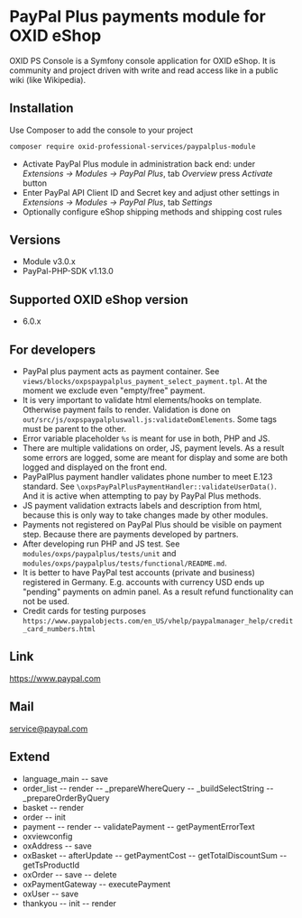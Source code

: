 # PayPal Plus payments module for OXID eShop

OXID PS Console is a Symfony console application for OXID eShop.
It is community and project driven with write and read access like in a public wiki (like Wikipedia).


## Installation
Use Composer to add the console to your project
```bash
composer require oxid-professional-services/paypalplus-module
```

* Activate PayPal Plus module in administration back end: under _Extensions -> Modules -> PayPal Plus_, tab _Overview_ press _Activate_ button
* Enter PayPal API Client ID and Secret key and adjust other settings in _Extensions -> Modules -> PayPal Plus_, tab _Settings_
* Optionally configure eShop shipping methods and shipping cost rules

## Versions
* Module v3.0.x
* PayPal-PHP-SDK v1.13.0

## Supported OXID eShop version
* 6.0.x

## For developers
* PayPal plus payment acts as payment container. See `views/blocks/oxpspaypalplus_payment_select_payment.tpl`. At the moment we exclude even "empty/free" payment.
* It is very important to validate html elements/hooks on template. Otherwise payment fails to render.
Validation is done on `out/src/js/oxpspaypalpluswall.js:validateDomElements`. Some tags must be parent to the other.
* Error variable placeholder `%s` is meant for use in both, PHP and JS.
* There are multiple validations on order, JS, payment levels. As a result some errors are logged, some are meant for display and some are both logged and displayed on the front end.
* PayPalPlus payment handler validates phone number to meet E.123 standard. See `\oxpsPayPalPlusPaymentHandler::validateUserData()`. And it is active when attempting to pay by PayPal Plus methods.
* JS payment validation extracts labels and description from html, because this is only way to take changes made by other modules.
* Payments not registered on PayPal Plus should be visible on payment step. Because there are payments developed by partners.
* After developing run PHP and JS test. See `modules/oxps/paypalplus/tests/unit` and `modules/oxps/paypalplus/tests/functional/README.md`.
* It is better to have PayPal test accounts (private and business) registered in Germany. E.g. accounts with currency USD ends up "pending" payments on admin panel. As a result refund functionality can not be used.
* Credit cards for testing purposes `https://www.paypalobjects.com/en_US/vhelp/paypalmanager_help/credit_card_numbers.html`

## Link
https://www.paypal.com

## Mail
service@paypal.com

## Extend
 * language_main
    -- save
 * order_list
    -- render
    -- _prepareWhereQuery
    -- _buildSelectString
    -- _prepareOrderByQuery
 * basket
    -- render
 * order
    -- init
 * payment
    -- render
    -- validatePayment
    -- getPaymentErrorText
 * oxviewconfig
 * oxAddress
    -- save
 * oxBasket
    -- afterUpdate
    -- getPaymentCost
    -- getTotalDiscountSum
    -- getTsProductId
 * oxOrder
    -- save
    -- delete
 * oxPaymentGateway
    -- executePayment
 * oxUser
     -- save
 * thankyou
    -- init
    -- render
